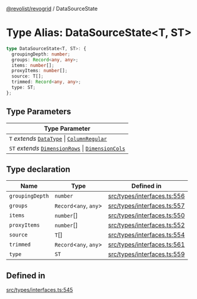 [@revolist/revogrid](README.md) / DataSourceState

# Type Alias: DataSourceState\<T, ST\>

```ts
type DataSourceState<T, ST>: {
  groupingDepth: number;
  groups: Record<any, any>;
  items: number[];
  proxyItems: number[];
  source: T[];
  trimmed: Record<any, any>;
  type: ST;
};
```

## Type Parameters

| Type Parameter |
| ------ |
| `T` *extends* [`DataType`](TypeAlias.DataType.md) \| [`ColumnRegular`](Interface.ColumnRegular.md) |
| `ST` *extends* [`DimensionRows`](TypeAlias.DimensionRows.md) \| [`DimensionCols`](TypeAlias.DimensionCols.md) |

## Type declaration

| Name | Type | Defined in |
| ------ | ------ | ------ |
| `groupingDepth` | `number` | [src/types/interfaces.ts:556](https://github.com/revolist/revogrid/blob/08de4537b2052abd86ff4eb5461780401e3c4fcb/src/types/interfaces.ts#L556) |
| `groups` | `Record`\<`any`, `any`\> | [src/types/interfaces.ts:557](https://github.com/revolist/revogrid/blob/08de4537b2052abd86ff4eb5461780401e3c4fcb/src/types/interfaces.ts#L557) |
| `items` | `number`[] | [src/types/interfaces.ts:550](https://github.com/revolist/revogrid/blob/08de4537b2052abd86ff4eb5461780401e3c4fcb/src/types/interfaces.ts#L550) |
| `proxyItems` | `number`[] | [src/types/interfaces.ts:552](https://github.com/revolist/revogrid/blob/08de4537b2052abd86ff4eb5461780401e3c4fcb/src/types/interfaces.ts#L552) |
| `source` | `T`[] | [src/types/interfaces.ts:554](https://github.com/revolist/revogrid/blob/08de4537b2052abd86ff4eb5461780401e3c4fcb/src/types/interfaces.ts#L554) |
| `trimmed` | `Record`\<`any`, `any`\> | [src/types/interfaces.ts:561](https://github.com/revolist/revogrid/blob/08de4537b2052abd86ff4eb5461780401e3c4fcb/src/types/interfaces.ts#L561) |
| `type` | `ST` | [src/types/interfaces.ts:559](https://github.com/revolist/revogrid/blob/08de4537b2052abd86ff4eb5461780401e3c4fcb/src/types/interfaces.ts#L559) |

## Defined in

[src/types/interfaces.ts:545](https://github.com/revolist/revogrid/blob/08de4537b2052abd86ff4eb5461780401e3c4fcb/src/types/interfaces.ts#L545)
